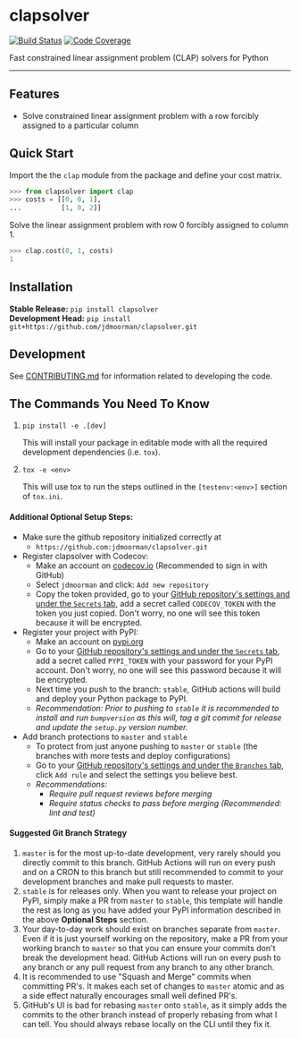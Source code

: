# clapsolver

[![Build Status](https://github.com/jdmoorman/clapsolver/workflows/Build%20Master/badge.svg)](https://github.com/jdmoorman/clapsolver/actions)
[![Code Coverage](https://codecov.io/gh/jdmoorman/clapsolver/branch/master/graph/badge.svg)](https://codecov.io/gh/jdmoorman/clapsolver)

Fast constrained linear assignment problem (CLAP) solvers for Python

---

## Features
* Solve constrained linear assignment problem with a row forcibly assigned to a particular column

## Quick Start

Import the the `clap` module from the package and define your cost matrix.

```python
>>> from clapsolver import clap
>>> costs = [[0, 0, 1],
...          [1, 0, 2]]

```

Solve the linear assignment problem with row 0 forcibly assigned to column 1.

```python
>>> clap.cost(0, 1, costs)
1

```

## Installation
**Stable Release:** `pip install clapsolver`<br>
**Development Head:** `pip install git+https://github.com/jdmoorman/clapsolver.git`

## Development
See [CONTRIBUTING.md](CONTRIBUTING.md) for information related to developing the code.

## The Commands You Need To Know
1. `pip install -e .[dev]`

    This will install your package in editable mode with all the required development dependencies (i.e. `tox`).

2. `tox -e <env>`

    This will use tox to run the steps outlined in the `[testenv:<env>]` section of `tox.ini`.

#### Additional Optional Setup Steps:
* Make sure the github repository initialized correctly at
    * `https://github.com:jdmoorman/clapsolver.git`
* Register clapsolver with Codecov:
  * Make an account on [codecov.io](https://codecov.io) (Recommended to sign in with GitHub)
  * Select `jdmoorman` and click: `Add new repository`
  * Copy the token provided, go to your [GitHub repository's settings and under the `Secrets` tab](https://github.com/jdmoorman/clapsolver/settings/secrets),
  add a secret called `CODECOV_TOKEN` with the token you just copied.
  Don't worry, no one will see this token because it will be encrypted.
* Register your project with PyPI:
  * Make an account on [pypi.org](https://pypi.org)
  * Go to your [GitHub repository's settings and under the `Secrets` tab](https://github.com/jdmoorman/clapsolver/settings/secrets),
  add a secret called `PYPI_TOKEN` with your password for your PyPI account.
  Don't worry, no one will see this password because it will be encrypted.
  * Next time you push to the branch: `stable`, GitHub actions will build and deploy your Python package to PyPI.
  * _Recommendation: Prior to pushing to `stable` it is recommended to install and run `bumpversion` as this will,
  tag a git commit for release and update the `setup.py` version number._
* Add branch protections to `master` and `stable`
    * To protect from just anyone pushing to `master` or `stable` (the branches with more tests and deploy
    configurations)
    * Go to your [GitHub repository's settings and under the `Branches` tab](https://github.com/jdmoorman/clapsolver/settings/branches), click `Add rule` and select the
    settings you believe best.
    * _Recommendations:_
      * _Require pull request reviews before merging_
      * _Require status checks to pass before merging (Recommended: lint and test)_

#### Suggested Git Branch Strategy
1. `master` is for the most up-to-date development, very rarely should you directly commit to this branch. GitHub
Actions will run on every push and on a CRON to this branch but still recommended to commit to your development
branches and make pull requests to master.
2. `stable` is for releases only. When you want to release your project on PyPI, simply make a PR from `master` to
`stable`, this template will handle the rest as long as you have added your PyPI information described in the above
**Optional Steps** section.
3. Your day-to-day work should exist on branches separate from `master`. Even if it is just yourself working on the
repository, make a PR from your working branch to `master` so that you can ensure your commits don't break the
development head. GitHub Actions will run on every push to any branch or any pull request from any branch to any other
branch.
4. It is recommended to use "Squash and Merge" commits when committing PR's. It makes each set of changes to `master`
atomic and as a side effect naturally encourages small well defined PR's.
5. GitHub's UI is bad for rebasing `master` onto `stable`, as it simply adds the commits to the other branch instead of
properly rebasing from what I can tell. You should always rebase locally on the CLI until they fix it.
